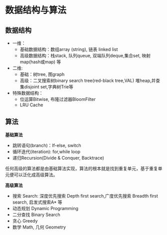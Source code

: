 # 数据结构与算法

## 数据结构

* 一维：
  * 基础数据结构：数组array (string), 链表 linked list
  * 高级数据结构：栈stack, 队列queue, 双端队列deque,集合set, 映射map(hash或map) 等
* 二维:
  * 基础：树tree,  图graph
  * 高级：二叉搜索树binary search tree(red-black tree,VAL) 堆heap,并查集disjoint set,字典树Trie等
* 特殊数据结构：
  * 位运算Bitwise, 布隆过滤器BloomFilter
  * LRU Cache

## 算法

**基础算法**

* 跳转语句(branch)：If-else, switch  
* 循环迭代(iteration): for,while loop  
* 递归Recursion(Divide & Conquer, Backtrace)

任何高级的算法都是由基础算法实现，算法的根本就是找到重复单元，基于重复单元便可以泛化成高级算法。

**高级算法**

* 搜索 Search: 深度优先搜索 Depth first search,广度优先搜索 Breadth first search, 启发式搜索A* 等
* 动态规划 Dynamic Programming
* 二分查找 Binary Search
* 贪心 Greedy
* 数学 Math, 几何 Geometry  